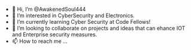 - 👋 Hi, I’m @AwakenedSoul444
- 👀 I’m interested in CyberSecurity and Electronics.
- 🌱 I’m currently learning Cyber Security at Code Fellows!
- 💞️ I’m looking to collaborate on projects and ideas that can ehance IOT and Enterprise security measures.
- 📫 How to reach me ...

<!---
AwakenedSoul444/AwakenedSoul444 is a ✨ special ✨ repository because its `README.md` (this file) appears on your GitHub profile.
You can click the Preview link to take a look at your changes.
--->
